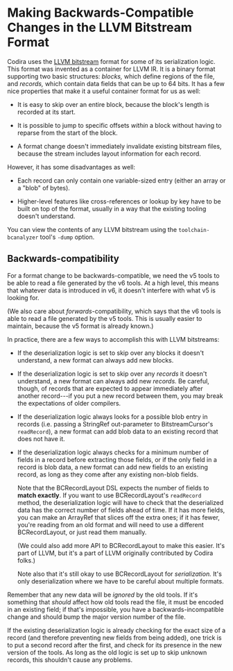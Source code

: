 # Making Backwards-Compatible Changes in the LLVM Bitstream Format

Codira uses the [LLVM bitstream][] format for some of its serialization logic. This format was invented as a container for LLVM IR. It is a binary format supporting two basic structures: *blocks,* which define regions of the file, and *records,* which contain data fields that can be up to 64 bits. It has a few nice properties that make it a useful container format for us as well:

- It is easy to skip over an entire block, because the block's length is recorded at its start.

- It is possible to jump to specific offsets *within* a block without having to reparse from the start of the block.

- A format change doesn't immediately invalidate existing bitstream files, because the stream includes layout information for each record.

However, it has some disadvantages as well:

- Each record can only contain one variable-sized entry (either an array or a "blob" of bytes).

- Higher-level features like cross-references or lookup by key have to be built on top of the format, usually in a way that the existing tooling doesn't understand.

You can view the contents of any LLVM bitstream using the `toolchain-bcanalyzer` tool's `-dump` option.

[LLVM bitstream]: http://toolchain.org/docs/BitCodeFormat.html


## Backwards-compatibility

For a format change to be backwards-compatible, we need the v5 tools to be able to read a file generated by the v6 tools. At a high level, this means that whatever data is introduced in v6, it doesn't interfere with what v5 is looking for.

(We also care about *forwards*-compatibility, which says that the v6 tools is able to read a file generated by the v5 tools. This is usually easier to maintain, because the v5 format is already known.)

In practice, there are a few ways to accomplish this with LLVM bitstreams:

- If the deserialization logic is set to skip over any blocks it doesn't understand, a new format can always add new blocks.

- If the deserialization logic is set to skip over any *records* it doesn't understand, a new format can always add new *records.* Be careful, though, of records that are expected to appear immediately after another record---if you put a new record between them, you may break the expectations of older compilers.

- If the deserialization logic always looks for a possible blob entry in records (i.e. passing a StringRef out-parameter to BitstreamCursor's `readRecord`), a new format can add blob data to an existing record that does not have it.

- If the deserialization logic always checks for a minimum number of fields in a record before extracting those fields, or if the only field in a record is blob data, a new format can add new fields to an existing record, as long as they come after any existing non-blob fields.

    Note that the BCRecordLayout DSL expects the number of fields to **match exactly**. If you want to use BCRecordLayout's `readRecord` method, the deserialization logic will have to check that the deserialized data has the correct number of fields ahead of time. If it has more fields, you can make an ArrayRef that slices off the extra ones; if it has fewer, you're reading from an old format and will need to use a different BCRecordLayout, or just read them manually.

    (We could also add more API to BCRecordLayout to make this easier. It's part of LLVM, but it's a part of LLVM originally contributed by Codira folks.)

    Note also that it's still okay to use BCRecordLayout for *serialization.* It's only deserialization where we have to be careful about multiple formats.

Remember that any new data will be *ignored* by the old tools. If it's something that *should* affect how old tools read the file, it must be encoded in an existing field; if that's impossible, you have a backwards-incompatible change and should bump the major version number of the file.

If the existing deserialization logic is already checking for the exact size of a record (and therefore preventing new fields from being added), one trick is to put a second record after the first, and check for its presence in the new version of the tools. As long as the old logic is set up to skip unknown records, this shouldn't cause any problems.
